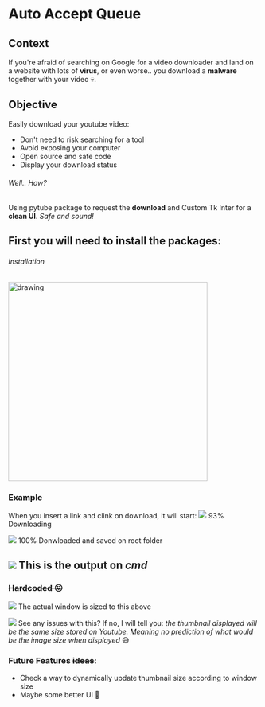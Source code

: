 # Auto Accept Queue

## **Context**
If you're afraid of searching on Google for a video downloader and land on a website with lots of **virus**, or even worse.. you download a **malware** together with your video 💀.

## **Objective**
Easily download your youtube video:
-	Don't need to risk searching for a tool
-	Avoid exposing your computer
-	Open source and safe code
-	Display your download status

###### Well.. How?
Using pytube package to request the **download** and Custom Tk Inter for a **clean UI**.
*Safe and sound!*


## First you will need to install the packages:
###### Installation
<img src="https://imgur.com/oMCL4sP.png" alt="drawing" width="400"/>

### Example
When you insert a link and clink on download, it will start:
![](https://imgur.com/SNS6xJE.png)
93% Downloading 

![](https://imgur.com/3kOPUAK.png)
100% Donwloaded and saved on root folder

![](https://imgur.com/VxHdNgF.png)
This is the output on *cmd*
<br>
----

### ~~Hardcoded 😖~~

![](https://imgur.com/3LYTY4u.png)
The actual window is sized to this above

![](https://imgur.com/1U4x1hc.png)
See any issues with this? If no, I will tell you: *the thumbnail displayed will be the same size stored on Youtube. Meaning no prediction of what would be the image size when displayed* 😅

### Future Features ~~ideas~~:
- Check a way to dynamically update thumbnail size according to window size
- Maybe some better UI 🤔
